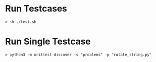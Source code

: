 # Run Testcases

`> sh ./test.sh`

# Run Single Testcase

`> python3 -m unittest discover -s "problems" -p "rotate_string.py"`
